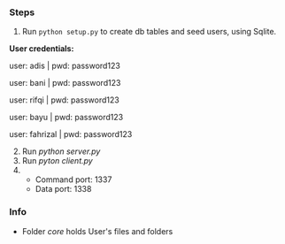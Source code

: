 ### Steps
1. Run `python setup.py` to create db tables and seed users, using Sqlite.

**User credentials:**

user: adis | pwd: password123

user: bani | pwd: password123

user: rifqi | pwd: password123

user: bayu | pwd: password123

user: fahrizal | pwd: password123


2. Run _python server.py_ 
3. Run _pyton client.py_ 
4. - Command port: 1337
   - Data port: 1338

### Info

- Folder _core_ holds User's files and folders